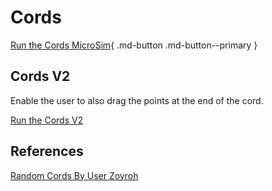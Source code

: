 # Cords

[Run the Cords MicroSim](cords.html){ .md-button .md-button--primary }

## Cords V2

Enable the user to also drag the points at the end of the cord.

[Run the Cords V2](./cords-v2.html)


## References
[Random Cords By User Zoyroh](https://editor.p5js.org/zoyron/sketches/Y_5SLs5V)